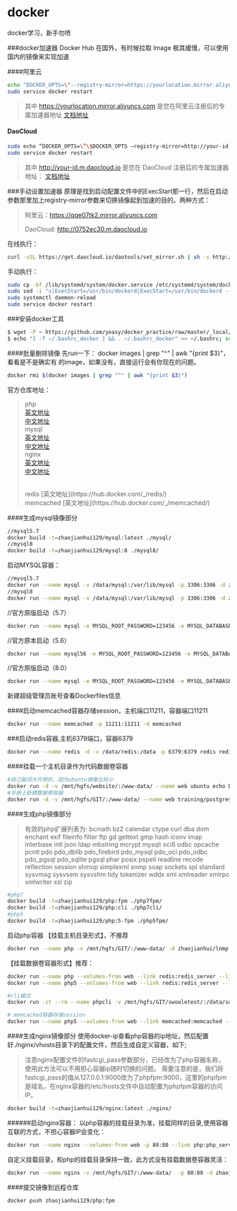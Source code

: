 # docker
docker学习，新手勿喷

###docker加速器
Docker Hub 在国外，有时候拉取 Image 极其缓慢，可以使用国内的镜像来实现加速

####阿里云
```sh
echo "DOCKER_OPTS=\"--registry-mirror=https://yourlocation.mirror.aliyuncs.com\"" | sudo tee -a /etc/default/docker
sudo service docker restart
```
> 其中 https://yourlocation.mirror.aliyuncs.com 是您在阿里云注册后的专属加速器地址
[文档地址](https://yq.aliyun.com/articles/29941)

#### DaoCloud
```sh
sudo echo “DOCKER_OPTS=\”\$DOCKER_OPTS –registry-mirror=http://your-id.m.daocloud.io -d\”” >> /etc/default/docker
sudo service docker restart
```
> 其中 http://your-id.m.daocloud.io 是您在 DaoCloud 注册后的专属加速器地址：
[文档地址](https://www.daocloud.io/)


###手动设置加速器
原理是找到启动配置文件中的ExecStart那一行，然后在启动参数那里加上registry-mirror参数来切换镜像起到加速的目的。两种方式：
> 阿里云：https://qqe07tk2.mirror.aliyuncs.com
> 
> DaoCloud: http://0752ec30.m.daocloud.io

在线执行：
```sh
curl -sSL https://get.daocloud.io/daotools/set_mirror.sh | sh -s http://0752ec30.m.daocloud.io
```

手动执行：
```sh
sudo cp -bf /lib/systemd/system/docker.service /etc/systemd/system/docker.service
sudo sed -i "s|ExecStart=/usr/bin/dockerd|ExecStart=/usr/bin/dockerd --registry-mirror=https://qqe07tk2.mirror.aliyuncs.com|g" /etc/systemd/system/docker.service
sudo systemctl daemon-reload
sudo service docker restart
```

###安装docker工具
```sh
$ wget -P ~ https://github.com/yeasy/docker_practice/raw/master/_local/.bashrc_docker;
$ echo "[ -f ~/.bashrc_docker ] && . ~/.bashrc_docker" >> ~/.bashrc; source ~/.bashrc
```

####批量删除镜像
先run一下： docker images | grep "^" | awk "{print $3}"， 看看是不是确实有  的image，如果没有，直接运行会有你现在的问题。
```sh
docker rmi $(docker images | grep "^" | awk "{print $3}")
```

官方仓库地址：
> php           
> [英文地址](https://hub.docker.com/_/php/)              
> [中文地址](https://github.com/DaoCloud/library-image/tree/master/php)
> <br>
> mysql     
> [英文地址](https://hub.docker.com/_/mysql/)         
> [中文地址](https://github.com/DaoCloud/library-image/tree/master/mysql)
> <br>
> nginx       
> [英文地址](https://hub.docker.com/_/nginx/)          
> [中文地址](https://github.com/DaoCloud/library-image/tree/master/nginx)
> 
> <br>
> redis       
> [英文地址](https://hub.docker.com/_/redis/)
> 
> <br>
> memcached       
> [英文地址](https://hub.docker.com/_/memcached/)
> 

####生成mysql镜像部分
```sh
//mysql5.7
docker build -t=zhaojianhui129/mysql:latest ./mysql/
//mysql8
docker build -t=zhaojianhui129/mysql:8 ./mysql8/
```
启动MYSQL容器：
```sh
//mysql5.7
docker run --name mysql -v /data/mysql:/var/lib/mysql -p 3306:3306 -d zhaojianhui129/mysql:latest
//mysql8
docker run --name mysql -v /data/mysql:/var/lib/mysql -p 3306:3306 -d zhaojianhui129/mysql:8 --character-set-server=utf8 --collation-server=utf8_general_ci
```
//官方原版启动（5.7）
```sh
docker run --name mysql -e MYSQL_ROOT_PASSWORD=123456 -e MYSQL_DATABASE=test -e MYSQL_USER=qianxun -e MYSQL_PASSWORD=123456 -v /data/mysql:/var/lib/mysql -p 3306:3306 -d mysql
```

//官方原本启动（5.6）
```sh
docker run --name mysql56 -e MYSQL_ROOT_PASSWORD=123456 -e MYSQL_DATABASE=test -e MYSQL_USER=qianxun -e MYSQL_PASSWORD=123456 -v /data/mysql56:/var/lib/mysql -p 3307:3306 -d mysql:5.6
```

//官方原版启动（8.0）
```sh
docker run --name mysql -e MYSQL_ROOT_PASSWORD=123456 -e MYSQL_DATABASE=test -e MYSQL_USER=qianxun -e MYSQL_PASSWORD=123456 -v /data/mysql:/var/lib/mysql -p 3306:3306 -d mysql:8 --character-set-server=utf8 --collation-server=utf8_general_ci
```


新建超级管理员账号查看Dockerfiles信息

####启动memcached容器存储session，主机端口11211，容器端口11211
```sh
docker run --name memcached -p 11211:11211 -d memcached
```

###启动redis容器,主机6379端口，容器6379
```sh
docker run --name redis -d -v /data/redis:/data -p 6379:6379 redis redis-server --appendonly yes
```

####挂载一个主机目录作为代码数据卷容器
```sh
#自己脑洞大开想的，因为ubuntu镜像比较小
docker run -d -v /mnt/hgfs/website/:/www-data/ --name web ubuntu echo Data-only container for postgres
#手册上新建数据卷容器
docker run -d -v /mnt/hgfs/GIT/:/www-data/ --name web training/postgres echo Data-only container for postgres
```


####生成php镜像部分
> 有效的php扩展列表为:
> bcmath bz2 calendar ctype curl dba dom enchant exif fileinfo filter ftp gd gettext gmp hash iconv imap interbase intl json ldap mbstring mcrypt mysqli oci8 odbc opcache pcntl pdo pdo_dblib pdo_firebird pdo_mysql pdo_oci pdo_odbc pdo_pgsql pdo_sqlite pgsql phar posix pspell readline recode reflection session shmop simplexml snmp soap sockets spl standard sysvmsg sysvsem sysvshm tidy tokenizer wddx xml xmlreader xmlrpc xmlwriter xsl zip

```sh
#php7
docker build -t=zhaojianhui129/php:fpm ./php7fpm/
docker build -t=zhaojianhui129/php:cli ./php7cli/
#php5
docker build -t=zhaojianhui129/php:5-fpm ./php5fpm/
```

启动php容器
【挂载主机目录形式】，不推荐
```sh
docker run --name php -v /mnt/hgfs/GIT/:/www-data/ -d zhaojianhui/lnmp:php
```
【挂载数据卷容器形式】推荐：
```sh
docker run --name php --volumes-from web --link redis:redis_server --link mysql:mysql_server --dns=211.136.192.6 --dns=8.8.8.8 --dns=8.8.4.4 -d zhaojianhui129/php:fpm
docker run --name php5 --volumes-from web --link redis:redis_server --link mysql:mysql_server --dns=211.136.192.6 --dns=8.8.8.8 --dns=8.8.4.4 -d zhaojianhui129/php:5-fpm

#cli模式
docker run -it --rm --name phpcli -v /mnt/hgfs/GIT/swooletest/:/data/swooletest/ -w /data/swooletest/ --link redis:redis_server --link mysql:mysql_server --dns=211.136.192.6 --dns=8.8.8.8 --dns=8.8.4.4 -p 9503:9503 zhaojianhui129/php:cli php timerTick.php

# memcached容器存储session
docker run --name php5 --volumes-from web --link memcached:memcached --link mysql:mysql_server -d zhaojianhui/lnmp:php5
```



####生成nginx镜像部分
使用docker-ip查看php容器的ip地址，然后配置好./nginx/vhosts目录下的配置文件，然后生成自定义容器，如下; 
> 注意nginx配置文件的fastcgi_pass参数部分，已经改为了php容器名称，使用此方法可以不用担心容器ip随时切换的问题。
> 需要注意的是，我们将fastcgi_pass的值从127.0.0.1:9000改为了phpfpm:9000，这里的phpfpm是域名，在nginx容器的/etc/hosts文件中自动配置为phpfpm容器的访问IP。

```sh
docker build -t=zhaojianhui129/nginx:latest ./nginx/
```

######启动nginx容器：
以php容器的挂载目录为准，挂载同样的目录,使用容器互联的方式，不担心容器IP会变化：
```sh
docker run --name nginx --volumes-from web -p 80:80 --link php:php_server --link php5:php5_server -d zhaojianhui129/nginx:latest
```
自定义挂载目录，和php的挂载目录保持一致，此方式没有挂载数据卷容器灵活：
```sh
docker run --name nginx -v /mnt/hgfs/GIT/:/www-data/  -p 80:80 -d zhaojianhui129/nginx:latest
```


####提交镜像到远程仓库
```sh
docker push zhaojianhui129/php:fpm

```